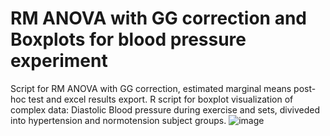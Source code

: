 # RM ANOVA with GG correction and Boxplots for blood pressure experiment
Script for RM ANOVA with GG correction, estimated marginal means post-hoc test and excel results export. 
R script for boxplot visualization of complex data: Diastolic Blood pressure during exercise and sets, diviveded into hypertension and normotension subject groups. 
![image](https://github.com/user-attachments/assets/8e5adf38-1a40-4edc-9ab3-31d5d48f6486)
